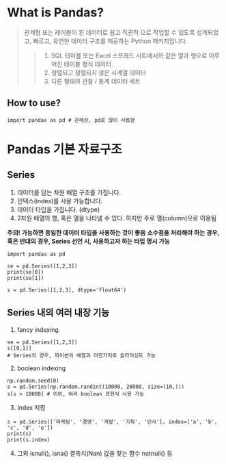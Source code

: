 # What is Pandas?

> 관계형 또는 레이블이 된 데이터로 쉽고 직관적 으로 작업할 수 있도록 설계되었고, 빠르고, 유연한 데이터 구조를 제공하는 Python 패키지입니다.
>> 1. SQL 테이블 또는 Excel 스프레드 시트에서와 같은 열과 행으로 이루어진 테이블 형식 데이터
>> 2. 정렬되고 정렬되지 않은 시계열 데이터
>> 3. 다른 형태의 관찰 / 통계 데이터 세트

## How to use?

```
import pandas as pd # 관례상, pd로 많이 사용함
```

# Pandas 기본 자료구조

## Series

1. 데이터를 담는 차원 배열 구조를 가집니다.
2. 인덱스(index)를 사용 가능합니다.
3. 데이터 타입을 가집니다. (dtype)
4. 2차원 배열의 행, 혹은 열을 나타낼 수 있다. 하지만 주로 열(column)으로 이용됨

**주의! 가능하면 동일한 데이터 타입을 사용하는 것이 좋음**
**소수점을 처리해야 하는 경우, 혹은 반대의 경우, Series 선언 시, 사용하고자 하는 타입 명시 가능**

```
import pandas as pd

se = pd.Series([1,2,3])
print(se[0])
print(se[1])

s = pd.Series([1,2,3], dtype='float64')
```

## Series 내의 여러 내장 기능

1. fancy indexing
```
se = pd.Series([1,2,3])
s[[0,1]]
# Series의 경우, 파이썬의 배열과 마찬가지로 슬라이싱도 가능
```
2. boolean indexing
```
np.random.seed(0)
s = pd.Series(np.random.randint(10000, 20000, size=(10,)))
s[s > 10000] # 이외, 여러 boolean 표현식 사용 가능
```
3. Index 지정
```
s = pd.Series(['마케팅', '경영', '개발', '기획', '인사'], index=['a', 'b', 'c', 'd', 'e'])
print(s)
print(s.index)
```
4. 그외
isnull(), isna() 결측치(Nan) 값을 찾는 함수
notnull() 등
